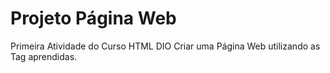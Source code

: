 # Projeto Página Web
 Primeira Atividade do Curso HTML DIO
 Criar uma Página Web utilizando as Tag aprendidas.
